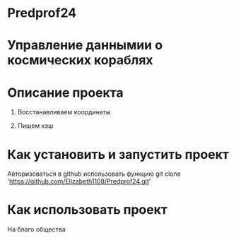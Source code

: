 # Predprof24
# Управление даннымии о космических кораблях

# Описание проекта
1) Восстанавливаем координаты
   

5) Пишем хэш
# Как установить и запустить проект
Авторизоваться в github
использовать функцию git clone 'https://github.com/Elizabeth1108/Predprof24.git'
# Как использовать проект
На благо общества
